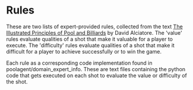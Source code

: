 # Rules

These are two lists of expert-provided rules, collected from the text [The Illustrated Principles of Pool and Billiards](https://archive.org/details/illustratedprinc0000alci) by David Alciatore. The 'value' rules evaluate qualities of a shot that make it valuable for a player to execute. The 'difficulty' rules evaluate qualities of a shot that make it difficult for a player to achieve successfully or to win the game.

Each rule as a corresponding code implementation found in poolagent/domain_expert_info. These are text files containing the python code that gets executed on each shot to evaluate the value or difficulty of the shot. 
